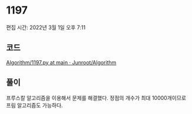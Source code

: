 # 1197

편집 시간: 2022년 3월 1일 오후 7:11

## 코드

[Algorithm/1197.py at main · Junroot/Algorithm](https://github.com/Junroot/Algorithm/blob/main/backjoon/1197.py)

## 풀이

프루스칼 알고리즘을 이용해서 문제를 해결했다. 정점의 개수가 최대 10000개이므로 프림 알고리즘도 가능하다.